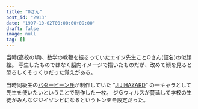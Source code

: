 ```yaml
---
title: "Oさん"
post_id: "2913"
date: "1997-10-02T00:00:00+09:00"
draft: false
image: null
tag: []
---
```



当時(高校の頃)、数学の教鞭を振るっていたエイジ先生ことOさん(仮名)の似顔絵。
写生したものではなく脳内イメージで描いたものだが、改めて顔を見ると恐ろしくそっくりだった覚えがある。

当時同級生の[バタービーン氏](http://mixi.jp/show_friend.pl?id=2308126)が制作していた “[JIJIHAZARD](/2898)” の一キャラとして先生を使いたいということで制作した一枚。
ジＧウィルスが蔓延して学校の生徒がみんなジジイゾンビになるというトンデモ設定だった。
